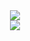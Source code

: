 <div align="center"> <img src="https://github-readme-stats.vercel.app/api/top-langs/?username=RWGLQJ&hide_title=true&hide_border=true&layout=compact&langs_count=6&text_color=000&icon_color=fff&bg_color=0,52fa5a,4dfcff,c64dff&theme=graywhite" /> </div>
<div align="center"> <img src="https://activity-graph.herokuapp.com/graph?username=RWGLQJ&theme=xcode" /> </div>
